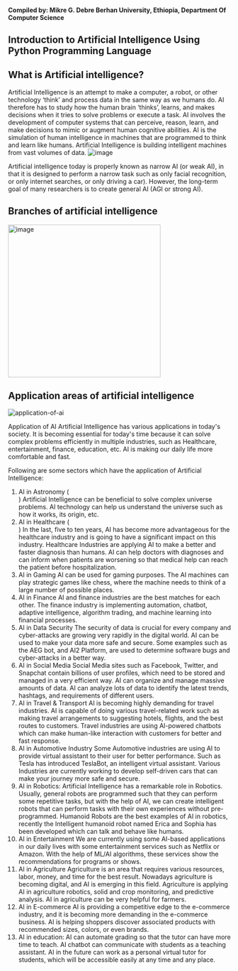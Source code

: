 #### Compiled by: Mikre G. Debre Berhan University, Ethiopia, Department Of Computer Science

## Introduction to Artificial Intelligence Using Python Programming Language

## What is Artificial intelligence?
Artificial Intelligence is an attempt to make a computer, a robot, or other technology ‘think’ and process data in the same way as we humans do.
AI therefore has to study how the human brain ‘thinks’, learns, and makes decisions when it tries to solve problems or execute a task.
AI involves the development of computer systems that can perceive, reason, learn, and make decisions to mimic or augment human cognitive abilities.
AI is the simulation of human intelligence in machines that are programmed to think and learn like humans.
Artificial Intelligence is building intelligent machines from vast volumes of data.
![image](https://github.com/Mikre-DBU/Introduction-to-AI-Python-Code/assets/164008211/feef1253-ccd4-419e-ba29-7c6fefc78cb2)

Artificial intelligence today is properly known as narrow AI (or weak AI), in that it is designed to perform a narrow task such as only facial recognition, or only internet searches, or only driving a car). However, the long-term goal of many researchers is to create general AI (AGI or strong AI).

## Branches of artificial intelligence

<img width="344" alt="image" src="https://github.com/Mikre-DBU/Introduction-to-AI-Python-Code/assets/164008211/40ead9cb-89ea-4e41-ac21-58cf940145fb"> 

## Application areas of artificial intelligence

![application-of-ai](https://github.com/Mikre-DBU/Introduction-to-AI-Python-Code/assets/164008211/423deb01-65b2-40fb-ac28-0edfdb3b59f6)


Application of AI
Artificial Intelligence has various applications in today's society. It is becoming essential for today's time because it can solve complex problems efficiently in multiple industries, such as Healthcare, entertainment, finance, education, etc. AI is making our daily life more comfortable and fast.

Following are some sectors which have the application of Artificial Intelligence:

1. AI in Astronomy (<br>)
Artificial Intelligence can be beneficial to solve complex universe problems. AI technology can help us understand the universe such as how it works, its origin, etc.
2. AI in Healthcare  (<br>)
In the last, five to ten years, AI has become more advantageous for the healthcare industry and is going to have a significant impact on this industry.
Healthcare Industries are applying AI to make a better and faster diagnosis than humans. AI can help doctors with diagnoses and can inform when patients are worsening so that medical help can reach the patient before hospitalization.
3. AI in Gaming
AI can be used for gaming purposes. The AI machines can play strategic games like chess, where the machine needs to think of a large number of possible places.
4. AI in Finance
AI and finance industries are the best matches for each other. The finance industry is implementing automation, chatbot, adaptive intelligence, algorithm trading, and machine learning into financial processes.
5. AI in Data Security
The security of data is crucial for every company and cyber-attacks are growing very rapidly in the digital world. AI can be used to make your data more safe and secure. Some examples such as the AEG bot, and AI2 Platform, are used to determine software bugs and cyber-attacks in a better way.
6. AI in Social Media
Social Media sites such as Facebook, Twitter, and Snapchat contain billions of user profiles, which need to be stored and managed in a very efficient way. AI can organize and manage massive amounts of data. AI can analyze lots of data to identify the latest trends, hashtags, and requirements of different users.
7. AI in Travel & Transport
AI is becoming highly demanding for travel industries. AI is capable of doing various travel-related work such as making travel arrangements to suggesting hotels, flights, and the best routes to customers. Travel industries are using AI-powered chatbots which can make human-like interaction with customers for better and fast response.
8. AI in Automotive Industry
Some Automotive industries are using AI to provide virtual assistant to their user for better performance. Such as Tesla has introduced TeslaBot, an intelligent virtual assistant.
Various Industries are currently working to develop self-driven cars that can make your journey more safe and secure.
9. AI in Robotics:
Artificial Intelligence has a remarkable role in Robotics. Usually, general robots are programmed such that they can perform some repetitive tasks, but with the help of AI, we can create intelligent robots that can perform tasks with their own experiences without pre-programmed.
Humanoid Robots are the best examples of AI in robotics, recently the Intelligent humanoid robot named Erica and Sophia has been developed which can talk and behave like humans.
10. AI in Entertainment
We are currently using some AI-based applications in our daily lives with some entertainment services such as Netflix or Amazon. With the help of ML/AI algorithms, these services show the recommendations for programs or shows.
11. AI in Agriculture
Agriculture is an area that requires various resources, labor, money, and time for the best result. Nowadays agriculture is becoming digital, and AI is emerging in this field. Agriculture is applying AI in agriculture robotics, solid and crop monitoring, and predictive analysis. AI in agriculture can be very helpful for farmers.
12. AI in E-commerce
AI is providing a competitive edge to the e-commerce industry, and it is becoming more demanding in the e-commerce business. AI is helping shoppers discover associated products with recommended sizes, colors, or even brands.
13. AI in education:
AI can automate grading so that the tutor can have more time to teach. AI chatbot can communicate with students as a teaching assistant.
AI in the future can work as a personal virtual tutor for students, which will be accessible easily at any time and any place.
